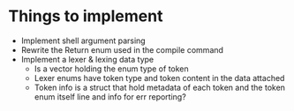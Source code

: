 # Things to implement

- Implement shell argument parsing
- Rewrite the Return enum used in the compile command
- Implement a lexer & lexing data type
  - Is a vector holding the enum type of token
  - Lexer enums have token type and token content in the data attached
  - Token info is a struct that hold metadata of each token and the token enum itself line and info for err reporting?
